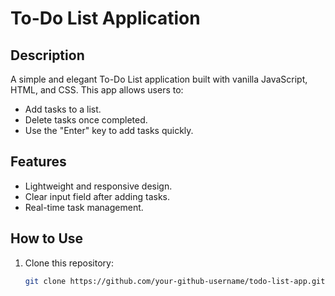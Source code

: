 # To-Do List Application

## Description
A simple and elegant To-Do List application built with vanilla JavaScript, HTML, and CSS. This app allows users to:
- Add tasks to a list.
- Delete tasks once completed.
- Use the "Enter" key to add tasks quickly.

## Features
- Lightweight and responsive design.
- Clear input field after adding tasks.
- Real-time task management.

## How to Use
1. Clone this repository:
   ```bash
   git clone https://github.com/your-github-username/todo-list-app.git
